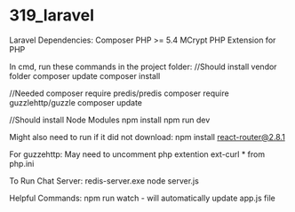 # 319_laravel

Laravel Dependencies:
Composer
PHP >= 5.4
MCrypt PHP Extension for PHP


In cmd, run these commands in the project folder:
//Should install vendor folder
composer update
composer install

//Needed
composer require predis/predis
composer require guzzlehttp/guzzle
composer update

//Should install Node Modules
npm install
npm run dev

Might also need to run if it did not download:
npm install react-router@2.8.1

For guzzehttp:
May need to uncomment php extention ext-curl * from php.ini

To Run Chat Server:
redis-server.exe
node server.js

Helpful Commands:
npm run watch - will automatically update app.js file


